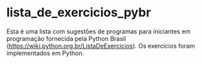 # lista_de_exercicios_pybr
Esta é uma lista com sugestões de programas para iniciantes em programação fornecida pela Python Brasil (https://wiki.python.org.br/ListaDeExercicios). Os exercícios foram implementados em Python.
